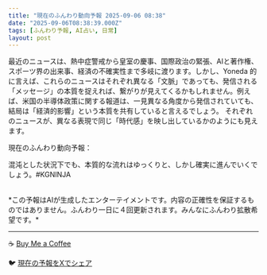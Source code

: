 ```yaml
---
title: "現在のふんわり動向予報 2025-09-06 08:38"
date: "2025-09-06T08:38:39.000Z"
tags: [ふんわり予報, AI占い, 日常]
layout: post
---
```


最近のニュースは、熱中症警戒から皇室の慶事、国際政治の緊張、AIと著作権、スポーツ界の出来事、経済の不確実性まで多岐に渡ります。しかし、Yoneda 的に言えば、これらのニュースはそれぞれ異なる「文脈」であっても、発信される「メッセージ」の本質を捉えれば、繋がりが見えてくるかもしれません。例えば、米国の半導体政策に関する報道は、一見異なる角度から発信されていても、結局は「経済的影響」という本質を共有していると言えるでしょう。  それぞれのニュースが、異なる表現で同じ「時代感」を映し出しているかのようにも見えます。

現在のふんわり動向予報：

混沌とした状況下でも、本質的な流れはゆっくりと、しかし確実に進んでいくでしょう。#KGNINJA

<br>
*この予報はAIが生成したエンターテイメントです。内容の正確性を保証するものではありません。ふんわり一日に４回更新されます。みんなにふんわり拡散希望です。*

---
☕️ [Buy Me a Coffee](https://www.buymeacoffee.com/kgninja)

🐦 [現在の予報をXでシェア](https://twitter.com/intent/tweet?text=%E7%8F%BE%E5%9C%A8%E3%81%AE%E3%81%B5%E3%82%93%E3%82%8F%E3%82%8A%E4%BA%88%E5%A0%B1%3A%20%E3%80%8C%E6%9C%80%E8%BF%91%E3%81%AE%E3%83%8B%E3%83%A5%E3%83%BC%E3%82%B9%E3%81%AF%E3%80%81%E7%86%B1%E4%B8%AD%E7%97%87%E8%AD%A6%E6%88%92%E3%81%8B%E3%82%89%E7%9A%87%E5%AE%A4%E3%81%AE%E6%85%B6%E4%BA%8B%E3%80%81%E5%9B%BD%E9%9A%9B%E6%94%BF%E6%B2%BB%E3%81%AE%E7%B7%8A%E5%BC%B5%E3%80%81AI%E3%81%A8%E8%91%97%E4%BD%9C%E6%A8%A9%E3%80%81%E3%82%B9%E3%83%9D%E3%83%BC%E3%83%84%E7%95%8C%E3%81%AE%E5%87%BA%E6%9D%A5%E4%BA%8B%E3%80%81%E7%B5%8C%E6%B8%88%E3%81%AE%E4%B8%8D%E7%A2%BA%E5%AE%9F%E6%80%A7%E3%81%BE%E3%81%A7%E5%A4%9A%E5%B2%90%E3%81%AB%E6%B8%A1%E3%82%8A%E3%81%BE%E3%81%99%E3%80%82%E3%80%8D%23KGNINJA%20%E7%B6%9A%E3%81%8D%E3%81%AF%E3%83%96%E3%83%AD%E3%82%B0%E3%81%A7%EF%BC%81%F0%9F%91%87&url=https%3A%2F%2Fkg-ninja.github.io%2FFunwariyoso%2F)
